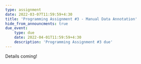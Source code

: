 ```yaml
---
type: assignment
date: 2022-03-07T11:59:59+4:30
title: 'Programming Assignment #3 - Manual Data Annotation'
hide_from_announcments: true
due_event: 
    type: due
    date: 2022-04-01T11:59:59+4:30
    description: 'Programming Assignment #3 due'
---
```

Details coming!
